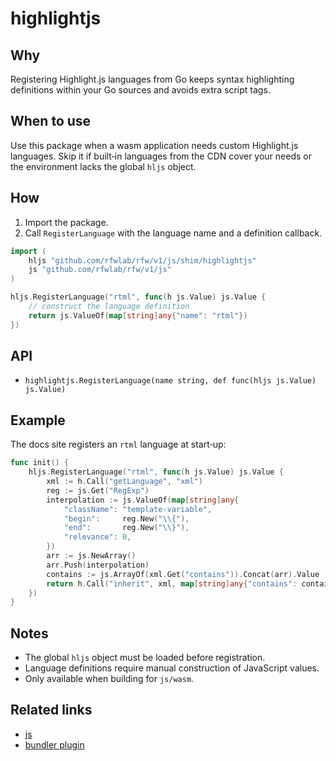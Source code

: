 # highlightjs

## Why
Registering Highlight.js languages from Go keeps syntax highlighting definitions within your Go sources and avoids extra script tags.

## When to use
Use this package when a wasm application needs custom Highlight.js languages. Skip it if built‑in languages from the CDN cover your needs or the environment lacks the global `hljs` object.

## How
1. Import the package.
2. Call `RegisterLanguage` with the language name and a definition callback.

```go
import (
    hljs "github.com/rfwlab/rfw/v1/js/shim/highlightjs"
    js "github.com/rfwlab/rfw/v1/js"
)

hljs.RegisterLanguage("rtml", func(h js.Value) js.Value {
    // construct the language definition
    return js.ValueOf(map[string]any{"name": "rtml"})
})
```

## API
- `highlightjs.RegisterLanguage(name string, def func(hljs js.Value) js.Value)`

## Example
The docs site registers an `rtml` language at start‑up:

```go
func init() {
    hljs.RegisterLanguage("rtml", func(h js.Value) js.Value {
        xml := h.Call("getLanguage", "xml")
        reg := js.Get("RegExp")
        interpolation := js.ValueOf(map[string]any{
            "className": "template-variable",
            "begin":     reg.New("\\{"),
            "end":       reg.New("\\}"),
            "relevance": 0,
        })
        arr := js.NewArray()
        arr.Push(interpolation)
        contains := js.ArrayOf(xml.Get("contains")).Concat(arr).Value
        return h.Call("inherit", xml, map[string]any{"contains": contains})
    })
}
```

## Notes
- The global `hljs` object must be loaded before registration.
- Language definitions require manual construction of JavaScript values.
- Only available when building for `js/wasm`.

## Related links
- [js](../js)
- [bundler plugin](../bundler-plugin)
